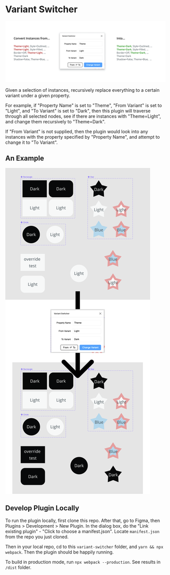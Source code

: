 # Variant Switcher

![Banner](../_screenshots_/variant-switcher-banner.png)

Given a selection of instances, recursively replace everything to a certain variant under a given property.

For example, if "Property Name" is set to "Theme", "From Variant" is set to "Light", and "To Variant" is set to "Dark", then this plugin will traverse through all selected nodes, see if there are instances with "Theme=Light", and change them recursively to "Theme=Dark".

If "From Variant" is not supplied, then the plugin would look into any instances with the property specified by "Property Name", and attempt to change it to "To Variant".

## An Example

![Example](../_screenshots_/variant-switcher-example.png)

## Develop Plugin Locally

To run the plugin locally, first clone this repo. After that, go to Figma, then Plugins > Development > New Plugin. In the dialog box, do the "Link existing plugin" - "Click to choose a manifest.json". Locate `manifest.json` from the repo you just cloned.

Then in your local repo, cd to this `variant-switcher` folder, and `yarn && npx webpack`. Then the plugin should be happily running.

To build in production mode, run `npx webpack --production`. See results in `/dist` folder.
